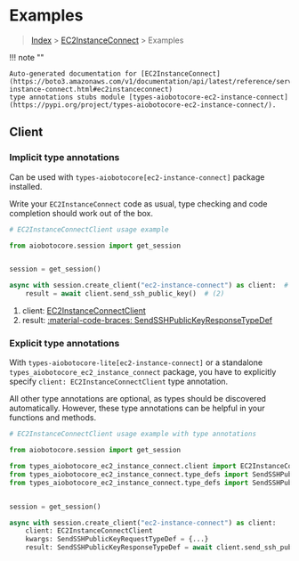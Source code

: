 # Examples

> [Index](../README.md) > [EC2InstanceConnect](./README.md) > Examples

!!! note ""

    Auto-generated documentation for [EC2InstanceConnect](https://boto3.amazonaws.com/v1/documentation/api/latest/reference/services/ec2-instance-connect.html#ec2instanceconnect)
    type annotations stubs module [types-aiobotocore-ec2-instance-connect](https://pypi.org/project/types-aiobotocore-ec2-instance-connect/).

## Client

### Implicit type annotations

Can be used with `types-aiobotocore[ec2-instance-connect]` package installed.

Write your `EC2InstanceConnect` code as usual,
type checking and code completion should work out of the box.



```python
# EC2InstanceConnectClient usage example

from aiobotocore.session import get_session


session = get_session()

async with session.create_client("ec2-instance-connect") as client:  # (1)
    result = await client.send_ssh_public_key()  # (2)
```

1. client: [EC2InstanceConnectClient](./client.md)
2. result: [:material-code-braces: SendSSHPublicKeyResponseTypeDef](./type_defs.md#sendsshpublickeyresponsetypedef) 






### Explicit type annotations

With `types-aiobotocore-lite[ec2-instance-connect]`
or a standalone `types_aiobotocore_ec2_instance_connect` package, you have to explicitly specify
`client: EC2InstanceConnectClient` type annotation.

All other type annotations are optional, as types should be discovered automatically.
However, these type annotations can be helpful in your functions and methods.


```python
# EC2InstanceConnectClient usage example with type annotations

from aiobotocore.session import get_session

from types_aiobotocore_ec2_instance_connect.client import EC2InstanceConnectClient
from types_aiobotocore_ec2_instance_connect.type_defs import SendSSHPublicKeyResponseTypeDef
from types_aiobotocore_ec2_instance_connect.type_defs import SendSSHPublicKeyRequestTypeDef


session = get_session()

async with session.create_client("ec2-instance-connect") as client:
    client: EC2InstanceConnectClient
    kwargs: SendSSHPublicKeyRequestTypeDef = {...}
    result: SendSSHPublicKeyResponseTypeDef = await client.send_ssh_public_key(**kwargs)
```




